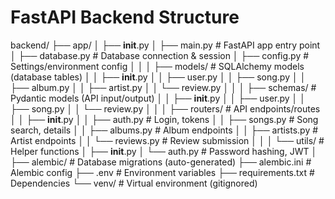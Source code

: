 # FastAPI Backend Structure 

backend/
├── app/
│   ├── __init__.py
│   ├── main.py              # FastAPI app entry point
│   ├── database.py          # Database connection & session
│   ├── config.py            # Settings/environment config
│   │
│   ├── models/              # SQLAlchemy models (database tables)
│   │   ├── __init__.py
│   │   ├── user.py
│   │   ├── song.py
│   │   ├── album.py
│   │   ├── artist.py
│   │   └── review.py
│   │
│   ├── schemas/             # Pydantic models (API input/output)
│   │   ├── __init__.py
│   │   ├── user.py
│   │   ├── song.py
│   │   └── review.py
│   │
│   ├── routers/             # API endpoints/routes
│   │   ├── __init__.py
│   │   ├── auth.py          # Login, tokens
│   │   ├── songs.py         # Song search, details
│   │   ├── albums.py        # Album endpoints
│   │   ├── artists.py       # Artist endpoints
│   │   └── reviews.py       # Review submission
│   │
│   └── utils/               # Helper functions
│       ├── __init__.py
│       └── auth.py          # Password hashing, JWT
│
├── alembic/                 # Database migrations (auto-generated)
├── alembic.ini              # Alembic config
├── .env                     # Environment variables
├── requirements.txt         # Dependencies
└── venv/                    # Virtual environment (gitignored)